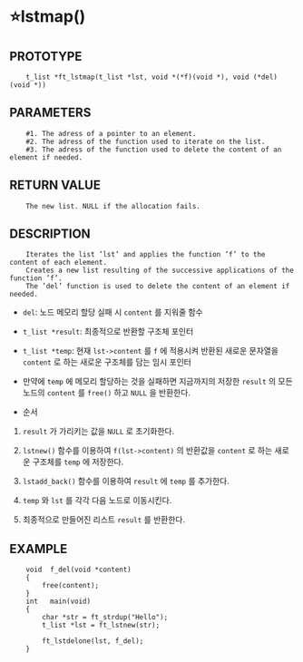 ⭐lstmap()
===================

PROTOTYPE
----------
        t_list *ft_lstmap(t_list *lst, void *(*f)(void *), void (*del)(void *))


PARAMETERS
----------
        #1. The adress of a pointer to an element.
        #2. The adress of the function used to iterate on the list.
        #3. The adress of the function used to delete the content of an element if needed.

RETURN VALUE
-------------
        The new list. NULL if the allocation fails.    

DESCRIPTION
-----------
        Iterates the list ’lst’ and applies the function ’f’ to the content of each element.
        Creates a new list resulting of the successive applications of the function ’f’.
        The ’del’ function is used to delete the content of an element if needed.

* `del`: 노드 메모리 할당 실패 시 `content` 를 지워줄 함수
* `t_list *result`: 최종적으로 반환할 구조체 포인터
* `t_list *temp`: 현재 `lst->content` 를 `f` 에 적용시켜 반환된 새로운 문자열을 `content` 로 하는 새로운 구조체를 담는 임시 포인터
* 만약에 `temp` 에 메모리 할당하는 것을 실패하면 지금까지의 저장한 `result` 의 모든 노드의 `content` 를 `free()` 하고 `NULL` 을 반환한다.

* 순서
1. `result` 가 가리키는 값을 `NULL` 로 초기화한다.

2. `lstnew()` 함수를 이용하여 `f(lst->content)` 의 반환값을 `content` 로 하는 새로운 구조체를 `temp` 에 저장한다.

3. `lstadd_back()` 함수를 이용하여 `result` 에 `temp` 를 추가한다.

4. `temp` 와 `lst` 를 각각 다음 노드로 이동시킨다.

5. 최종적으로 만들어진 리스트 `result` 를 반환한다.


EXAMPLE
-----------
        void  f_del(void *content)
        {
            free(content);
        }
        int   main(void)
        {
            char *str = ft_strdup("Hello");
            t_list *lst = ft_lstnew(str);
            
            ft_lstdelone(lst, f_del);
        }
        
</br>
</br>
</br>
</br>
</br>
